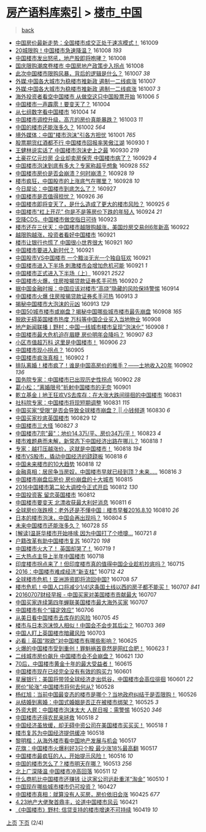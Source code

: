 [房产语料库索引](../../README.md)  > [楼市_中国](楼市_中国.md)
====
> [back](../README.md)

- [中国房价最新走势：全国楼市成交正处于速冻模式！](http://jkwz.applinzi.com/ittc/6886776656194176005.html#%E4%B8%AD%E5%9B%BD%E6%88%BF%E4%BB%B7%E6%9C%80%E6%96%B0%E8%B5%B0%E5%8A%BF%EF%BC%9A%E5%85%A8%E5%9B%BD%E6%A5%BC%E5%B8%82%E6%88%90%E4%BA%A4%E6%AD%A3%E5%A4%84%E4%BA%8E%E9%80%9F%E5%86%BB%E6%A8%A1%E5%BC%8F%EF%BC%81) 161009  
- [20城限购！中国楼市急速降温？](http://jkwz.applinzi.com/ittc/6886728951052895237.html#20%E5%9F%8E%E9%99%90%E8%B4%AD%EF%BC%81%E4%B8%AD%E5%9B%BD%E6%A5%BC%E5%B8%82%E6%80%A5%E9%80%9F%E9%99%8D%E6%B8%A9%EF%BC%9F) 161008 *193* 
- [中国楼市发出怒吼，地产股即将咆哮？](http://jkwz.applinzi.com/ittc/6886580439849894917.html#%E4%B8%AD%E5%9B%BD%E6%A5%BC%E5%B8%82%E5%8F%91%E5%87%BA%E6%80%92%E5%90%BC%EF%BC%8C%E5%9C%B0%E4%BA%A7%E8%82%A1%E5%8D%B3%E5%B0%86%E5%92%86%E5%93%AE%EF%BC%9F) 161008  
- [国庆限购潮席卷楼市 中国房地产政策步入拐点](http://jkwz.applinzi.com/ittc/6886549978637403140.html#%E5%9B%BD%E5%BA%86%E9%99%90%E8%B4%AD%E6%BD%AE%E5%B8%AD%E5%8D%B7%E6%A5%BC%E5%B8%82+%E4%B8%AD%E5%9B%BD%E6%88%BF%E5%9C%B0%E4%BA%A7%E6%94%BF%E7%AD%96%E6%AD%A5%E5%85%A5%E6%8B%90%E7%82%B9) 161008  
- [此次中国楼市限购风暴，背后的逻辑是什么？](http://jkwz.applinzi.com/ittc/6886266652781446148.html#%E6%AD%A4%E6%AC%A1%E4%B8%AD%E5%9B%BD%E6%A5%BC%E5%B8%82%E9%99%90%E8%B4%AD%E9%A3%8E%E6%9A%B4%EF%BC%8C%E8%83%8C%E5%90%8E%E7%9A%84%E9%80%BB%E8%BE%91%E6%98%AF%E4%BB%80%E4%B9%88%EF%BC%9F) 161007 *38* 
- [外媒:中国各大城市为稳楼市推新政 遏制一二线疯涨](http://jkwz.applinzi.com/ittc/6886174180935992324.html#%E5%A4%96%E5%AA%92%3A%E4%B8%AD%E5%9B%BD%E5%90%84%E5%A4%A7%E5%9F%8E%E5%B8%82%E4%B8%BA%E7%A8%B3%E6%A5%BC%E5%B8%82%E6%8E%A8%E6%96%B0%E6%94%BF+%E9%81%8F%E5%88%B6%E4%B8%80%E4%BA%8C%E7%BA%BF%E7%96%AF%E6%B6%A8) 161007  
- [外媒:中国各大城市为稳楼市推新政 遏制一二线疯涨](http://jkwz.applinzi.com/ittc/6886172885260960773.html#%E5%A4%96%E5%AA%92%3A%E4%B8%AD%E5%9B%BD%E5%90%84%E5%A4%A7%E5%9F%8E%E5%B8%82%E4%B8%BA%E7%A8%B3%E6%A5%BC%E5%B8%82%E6%8E%A8%E6%96%B0%E6%94%BF+%E9%81%8F%E5%88%B6%E4%B8%80%E4%BA%8C%E7%BA%BF%E7%96%AF%E6%B6%A8) 161007 *3* 
- [海外投资者看空中国楼市 从做空这只中国股票开始](http://jkwz.applinzi.com/ittc/6885815394555659269.html#%E6%B5%B7%E5%A4%96%E6%8A%95%E8%B5%84%E8%80%85%E7%9C%8B%E7%A9%BA%E4%B8%AD%E5%9B%BD%E6%A5%BC%E5%B8%82+%E4%BB%8E%E5%81%9A%E7%A9%BA%E8%BF%99%E5%8F%AA%E4%B8%AD%E5%9B%BD%E8%82%A1%E7%A5%A8%E5%BC%80%E5%A7%8B) 161006 *5* 
- [中国楼市一声霹雳！要变天了？](http://jkwz.applinzi.com/ittc/6885140974791033860.html#%E4%B8%AD%E5%9B%BD%E6%A5%BC%E5%B8%82%E4%B8%80%E5%A3%B0%E9%9C%B9%E9%9B%B3%EF%BC%81%E8%A6%81%E5%8F%98%E5%A4%A9%E4%BA%86%EF%BC%9F) 161004  
- [从七组数字看中国楼市](http://jkwz.applinzi.com/ittc/6884943624575386628.html#%E4%BB%8E%E4%B8%83%E7%BB%84%E6%95%B0%E5%AD%97%E7%9C%8B%E4%B8%AD%E5%9B%BD%E6%A5%BC%E5%B8%82) 161004 *14* 
- [中国楼市调控升级，高亢的房价真能暴跌？](http://jkwz.applinzi.com/ittc/6884685331466552324.html#%E4%B8%AD%E5%9B%BD%E6%A5%BC%E5%B8%82%E8%B0%83%E6%8E%A7%E5%8D%87%E7%BA%A7%EF%BC%8C%E9%AB%98%E4%BA%A2%E7%9A%84%E6%88%BF%E4%BB%B7%E7%9C%9F%E8%83%BD%E6%9A%B4%E8%B7%8C%EF%BC%9F) 161003 *11* 
- [中国的楼市还能涨多久？](http://jkwz.applinzi.com/ittc/6884223627943216133.html#%E4%B8%AD%E5%9B%BD%E7%9A%84%E6%A5%BC%E5%B8%82%E8%BF%98%E8%83%BD%E6%B6%A8%E5%A4%9A%E4%B9%85%EF%BC%9F) 161002 *564* 
- [境外媒体：中国&quot;楼市泡沫&quot;引各方担忧](http://jkwz.applinzi.com/ittc/6883953930060432388.html#%E5%A2%83%E5%A4%96%E5%AA%92%E4%BD%93%EF%BC%9A%E4%B8%AD%E5%9B%BD%26quot%3B%E6%A5%BC%E5%B8%82%E6%B3%A1%E6%B2%AB%26quot%3B%E5%BC%95%E5%90%84%E6%96%B9%E6%8B%85%E5%BF%A7) 161001 *765* 
- [股票期货红酒都不行 中国楼市回报率笑傲江湖](http://jkwz.applinzi.com/ittc/6883588209098884101.html#%E8%82%A1%E7%A5%A8%E6%9C%9F%E8%B4%A7%E7%BA%A2%E9%85%92%E9%83%BD%E4%B8%8D%E8%A1%8C+%E4%B8%AD%E5%9B%BD%E6%A5%BC%E5%B8%82%E5%9B%9E%E6%8A%A5%E7%8E%87%E7%AC%91%E5%82%B2%E6%B1%9F%E6%B9%96) 160930 *1* 
- [王健林说实话了 中国楼市泡沫史上之最](http://jkwz.applinzi.com/ittc/6883579222110503940.html#%E7%8E%8B%E5%81%A5%E6%9E%97%E8%AF%B4%E5%AE%9E%E8%AF%9D%E4%BA%86+%E4%B8%AD%E5%9B%BD%E6%A5%BC%E5%B8%82%E6%B3%A1%E6%B2%AB%E5%8F%B2%E4%B8%8A%E4%B9%8B%E6%9C%80) 160930 *219* 
- [土豪花亿元炒房 企业却卖房保壳 中国楼市病了？](http://jkwz.applinzi.com/ittc/6883236573579068421.html#%E5%9C%9F%E8%B1%AA%E8%8A%B1%E4%BA%BF%E5%85%83%E7%82%92%E6%88%BF+%E4%BC%81%E4%B8%9A%E5%8D%B4%E5%8D%96%E6%88%BF%E4%BF%9D%E5%A3%B3+%E4%B8%AD%E5%9B%BD%E6%A5%BC%E5%B8%82%E7%97%85%E4%BA%86%EF%BC%9F) 160929 *4* 
- [中国楼市泡沫到底有多大？专家称超乎想象](http://jkwz.applinzi.com/ittc/6883022934641214469.html#%E4%B8%AD%E5%9B%BD%E6%A5%BC%E5%B8%82%E6%B3%A1%E6%B2%AB%E5%88%B0%E5%BA%95%E6%9C%89%E5%A4%9A%E5%A4%A7%EF%BC%9F%E4%B8%93%E5%AE%B6%E7%A7%B0%E8%B6%85%E4%B9%8E%E6%83%B3%E8%B1%A1) 160928 *552* 
- [中国楼市房价是否会崩溃？何时崩溃？](http://jkwz.applinzi.com/ittc/6882852256227001348.html#%E4%B8%AD%E5%9B%BD%E6%A5%BC%E5%B8%82%E6%88%BF%E4%BB%B7%E6%98%AF%E5%90%A6%E4%BC%9A%E5%B4%A9%E6%BA%83%EF%BC%9F%E4%BD%95%E6%97%B6%E5%B4%A9%E6%BA%83%EF%BC%9F) 160928 *19* 
- [楼市疯狂，中国股市的上涨底气在哪里？](http://jkwz.applinzi.com/ittc/6882841530385040389.html#%E6%A5%BC%E5%B8%82%E7%96%AF%E7%8B%82%EF%BC%8C%E4%B8%AD%E5%9B%BD%E8%82%A1%E5%B8%82%E7%9A%84%E4%B8%8A%E6%B6%A8%E5%BA%95%E6%B0%94%E5%9C%A8%E5%93%AA%E9%87%8C%EF%BC%9F) 160928 *10* 
- [今日犀论：中国楼市到底怎么了？](http://jkwz.applinzi.com/ittc/6882466154844521477.html#%E4%BB%8A%E6%97%A5%E7%8A%80%E8%AE%BA%EF%BC%9A%E4%B8%AD%E5%9B%BD%E6%A5%BC%E5%B8%82%E5%88%B0%E5%BA%95%E6%80%8E%E4%B9%88%E4%BA%86%EF%BC%9F) 160927  
- [中国楼市是否值得担忧？](http://jkwz.applinzi.com/ittc/6882114620512273413.html#%E4%B8%AD%E5%9B%BD%E6%A5%BC%E5%B8%82%E6%98%AF%E5%90%A6%E5%80%BC%E5%BE%97%E6%8B%85%E5%BF%A7%EF%BC%9F) 160926 *36* 
- [中国楼市即将变天了，是什么造成了更大的楼市风险？](http://jkwz.applinzi.com/ittc/6881771073758036996.html#%E4%B8%AD%E5%9B%BD%E6%A5%BC%E5%B8%82%E5%8D%B3%E5%B0%86%E5%8F%98%E5%A4%A9%E4%BA%86%EF%BC%8C%E6%98%AF%E4%BB%80%E4%B9%88%E9%80%A0%E6%88%90%E4%BA%86%E6%9B%B4%E5%A4%A7%E7%9A%84%E6%A5%BC%E5%B8%82%E9%A3%8E%E9%99%A9%EF%BC%9F) 160925 *6* 
- [中国楼市“杠上开花” 你是不是等房价下跌的年轻人](http://jkwz.applinzi.com/ittc/6881573096363918341.html#%E4%B8%AD%E5%9B%BD%E6%A5%BC%E5%B8%82%E2%80%9C%E6%9D%A0%E4%B8%8A%E5%BC%80%E8%8A%B1%E2%80%9D+%E4%BD%A0%E6%98%AF%E4%B8%8D%E6%98%AF%E7%AD%89%E6%88%BF%E4%BB%B7%E4%B8%8B%E8%B7%8C%E7%9A%84%E5%B9%B4%E8%BD%BB%E4%BA%BA) 160924 *21* 
- [空降CDS，中国楼市做空指日可待](http://jkwz.applinzi.com/ittc/6881135672450089989.html#%E7%A9%BA%E9%99%8DCDS%EF%BC%8C%E4%B8%AD%E5%9B%BD%E6%A5%BC%E5%B8%82%E5%81%9A%E7%A9%BA%E6%8C%87%E6%97%A5%E5%8F%AF%E5%BE%85) 160923  
- [楼市还在三伏天：中国楼市越限购越涨，美国炒房交易创6年新高](http://jkwz.applinzi.com/ittc/6880697085690643460.html#%E6%A5%BC%E5%B8%82%E8%BF%98%E5%9C%A8%E4%B8%89%E4%BC%8F%E5%A4%A9%EF%BC%9A%E4%B8%AD%E5%9B%BD%E6%A5%BC%E5%B8%82%E8%B6%8A%E9%99%90%E8%B4%AD%E8%B6%8A%E6%B6%A8%EF%BC%8C%E7%BE%8E%E5%9B%BD%E7%82%92%E6%88%BF%E4%BA%A4%E6%98%93%E5%88%9B6%E5%B9%B4%E6%96%B0%E9%AB%98) 160922  
- [越限购越涨，投资者看好中国楼市](http://jkwz.applinzi.com/ittc/6880443886656291845.html#%E8%B6%8A%E9%99%90%E8%B4%AD%E8%B6%8A%E6%B6%A8%EF%BC%8C%E6%8A%95%E8%B5%84%E8%80%85%E7%9C%8B%E5%A5%BD%E4%B8%AD%E5%9B%BD%E6%A5%BC%E5%B8%82) 160921  
- [楼市让银行也慌了 中国很小世界很大](http://jkwz.applinzi.com/ittc/6880357515463754756.html#%E6%A5%BC%E5%B8%82%E8%AE%A9%E9%93%B6%E8%A1%8C%E4%B9%9F%E6%85%8C%E4%BA%86+%E4%B8%AD%E5%9B%BD%E5%BE%88%E5%B0%8F%E4%B8%96%E7%95%8C%E5%BE%88%E5%A4%A7) 160921 *160* 
- [中国楼市要进入新时代？](http://jkwz.applinzi.com/ittc/6880279454353458181.html#%E4%B8%AD%E5%9B%BD%E6%A5%BC%E5%B8%82%E8%A6%81%E8%BF%9B%E5%85%A5%E6%96%B0%E6%97%B6%E4%BB%A3%EF%BC%9F) 160921  
- [中国股市VS中国楼市  一个黯淡无光一个独自狂欢](http://jkwz.applinzi.com/ittc/6880275233705034757.html#%E4%B8%AD%E5%9B%BD%E8%82%A1%E5%B8%82VS%E4%B8%AD%E5%9B%BD%E6%A5%BC%E5%B8%82++%E4%B8%80%E4%B8%AA%E9%BB%AF%E6%B7%A1%E6%97%A0%E5%85%89%E4%B8%80%E4%B8%AA%E7%8B%AC%E8%87%AA%E7%8B%82%E6%AC%A2) 160921  
- [中国楼市进入下半场 刺激楼市会增加危机可能](http://jkwz.applinzi.com/ittc/6880239440475194372.html#%E4%B8%AD%E5%9B%BD%E6%A5%BC%E5%B8%82%E8%BF%9B%E5%85%A5%E4%B8%8B%E5%8D%8A%E5%9C%BA+%E5%88%BA%E6%BF%80%E6%A5%BC%E5%B8%82%E4%BC%9A%E5%A2%9E%E5%8A%A0%E5%8D%B1%E6%9C%BA%E5%8F%AF%E8%83%BD) 160921 *1* 
- [中国楼市正式进入下半场（上）](http://jkwz.applinzi.com/ittc/6880236338657362949.html#%E4%B8%AD%E5%9B%BD%E6%A5%BC%E5%B8%82%E6%AD%A3%E5%BC%8F%E8%BF%9B%E5%85%A5%E4%B8%8B%E5%8D%8A%E5%9C%BA%EF%BC%88%E4%B8%8A%EF%BC%89) 160921 *2522* 
- [中国楼市火爆，住房按揭贷款证券炙手可热](http://jkwz.applinzi.com/ittc/6879888240080847876.html#%E4%B8%AD%E5%9B%BD%E6%A5%BC%E5%B8%82%E7%81%AB%E7%88%86%EF%BC%8C%E4%BD%8F%E6%88%BF%E6%8C%89%E6%8F%AD%E8%B4%B7%E6%AC%BE%E8%AF%81%E5%88%B8%E7%82%99%E6%89%8B%E5%8F%AF%E7%83%AD) 160920 *2* 
- [据中国金融时报：中国应该对楼市“高烧”隐藏的风险保持警惕](http://jkwz.applinzi.com/ittc/6877633567743542277.html#%E6%8D%AE%E4%B8%AD%E5%9B%BD%E9%87%91%E8%9E%8D%E6%97%B6%E6%8A%A5%EF%BC%9A%E4%B8%AD%E5%9B%BD%E5%BA%94%E8%AF%A5%E5%AF%B9%E6%A5%BC%E5%B8%82%E2%80%9C%E9%AB%98%E7%83%A7%E2%80%9D%E9%9A%90%E8%97%8F%E7%9A%84%E9%A3%8E%E9%99%A9%E4%BF%9D%E6%8C%81%E8%AD%A6%E6%83%95) 160914  
- [中国楼市火爆 住房按揭贷款证券炙手可热](http://jkwz.applinzi.com/ittc/6877264919627564037.html#%E4%B8%AD%E5%9B%BD%E6%A5%BC%E5%B8%82%E7%81%AB%E7%88%86+%E4%BD%8F%E6%88%BF%E6%8C%89%E6%8F%AD%E8%B4%B7%E6%AC%BE%E8%AF%81%E5%88%B8%E7%82%99%E6%89%8B%E5%8F%AF%E7%83%AD) 160913 *3* 
- [揭秘中国楼市大泡沫的元凶](http://jkwz.applinzi.com/ittc/6877251012846420996.html#%E6%8F%AD%E7%A7%98%E4%B8%AD%E5%9B%BD%E6%A5%BC%E5%B8%82%E5%A4%A7%E6%B3%A1%E6%B2%AB%E7%9A%84%E5%85%83%E5%87%B6) 160913 *129* 
- [中国50城市楼市或崩盘？揭秘中国哪些城市楼市最先崩盘](http://jkwz.applinzi.com/ittc/6875439488507053061.html#%E4%B8%AD%E5%9B%BD50%E5%9F%8E%E5%B8%82%E6%A5%BC%E5%B8%82%E6%88%96%E5%B4%A9%E7%9B%98%EF%BC%9F%E6%8F%AD%E7%A7%98%E4%B8%AD%E5%9B%BD%E5%93%AA%E4%BA%9B%E5%9F%8E%E5%B8%82%E6%A5%BC%E5%B8%82%E6%9C%80%E5%85%88%E5%B4%A9%E7%9B%98) 160908 *165* 
- [脱欧无碍英国楼市热度 万科等中国企业买入当地物业](http://jkwz.applinzi.com/ittc/6875436417961952260.html#%E8%84%B1%E6%AC%A7%E6%97%A0%E7%A2%8D%E8%8B%B1%E5%9B%BD%E6%A5%BC%E5%B8%82%E7%83%AD%E5%BA%A6+%E4%B8%87%E7%A7%91%E7%AD%89%E4%B8%AD%E5%9B%BD%E4%BC%81%E4%B8%9A%E4%B9%B0%E5%85%A5%E5%BD%93%E5%9C%B0%E7%89%A9%E4%B8%9A) 160908  
- [地产新闻联播丨野村：中国一线城市楼市呈现“泡沫化”](http://jkwz.applinzi.com/ittc/6875411299537781764.html#%E5%9C%B0%E4%BA%A7%E6%96%B0%E9%97%BB%E8%81%94%E6%92%AD%E4%B8%A8%E9%87%8E%E6%9D%91%EF%BC%9A%E4%B8%AD%E5%9B%BD%E4%B8%80%E7%BA%BF%E5%9F%8E%E5%B8%82%E6%A5%BC%E5%B8%82%E5%91%88%E7%8E%B0%E2%80%9C%E6%B3%A1%E6%B2%AB%E5%8C%96%E2%80%9D) 160908 *1* 
- [中国楼市最大危机迫在眉睫 房价明年会降吗？](http://jkwz.applinzi.com/ittc/6875184403197723652.html#%E4%B8%AD%E5%9B%BD%E6%A5%BC%E5%B8%82%E6%9C%80%E5%A4%A7%E5%8D%B1%E6%9C%BA%E8%BF%AB%E5%9C%A8%E7%9C%89%E7%9D%AB+%E6%88%BF%E4%BB%B7%E6%98%8E%E5%B9%B4%E4%BC%9A%E9%99%8D%E5%90%97%EF%BC%9F) 160907 *63* 
- [小区市值超万科 这里是中国楼市！](http://jkwz.applinzi.com/ittc/6874820532993786884.html#%E5%B0%8F%E5%8C%BA%E5%B8%82%E5%80%BC%E8%B6%85%E4%B8%87%E7%A7%91+%E8%BF%99%E9%87%8C%E6%98%AF%E4%B8%AD%E5%9B%BD%E6%A5%BC%E5%B8%82%EF%BC%81) 160906 *23* 
- [中国楼市现小拐点？](http://jkwz.applinzi.com/ittc/6874493834481894405.html#%E4%B8%AD%E5%9B%BD%E6%A5%BC%E5%B8%82%E7%8E%B0%E5%B0%8F%E6%8B%90%E7%82%B9%EF%BC%9F) 160905  
- [中国楼市疯涨真相！](http://jkwz.applinzi.com/ittc/6873191919429092357.html#%E4%B8%AD%E5%9B%BD%E6%A5%BC%E5%B8%82%E7%96%AF%E6%B6%A8%E7%9C%9F%E7%9B%B8%EF%BC%81) 160902 *1* 
- [排队离婚！楼市疯了！谁是中国高房价的推手？——土地收入20年](http://jkwz.applinzi.com/ittc/6873182561009927173.html#%E6%8E%92%E9%98%9F%E7%A6%BB%E5%A9%9A%EF%BC%81%E6%A5%BC%E5%B8%82%E7%96%AF%E4%BA%86%EF%BC%81%E8%B0%81%E6%98%AF%E4%B8%AD%E5%9B%BD%E9%AB%98%E6%88%BF%E4%BB%B7%E7%9A%84%E6%8E%A8%E6%89%8B%EF%BC%9F%E2%80%94%E2%80%94%E5%9C%9F%E5%9C%B0%E6%94%B6%E5%85%A520%E5%B9%B4) 160902 *136* 
- [国务院专家：中国楼市已出现历史性拐点](http://jkwz.applinzi.com/ittc/6873164119317939204.html#%E5%9B%BD%E5%8A%A1%E9%99%A2%E4%B8%93%E5%AE%B6%EF%BC%9A%E4%B8%AD%E5%9B%BD%E6%A5%BC%E5%B8%82%E5%B7%B2%E5%87%BA%E7%8E%B0%E5%8E%86%E5%8F%B2%E6%80%A7%E6%8B%90%E7%82%B9) 160902 *28* 
- [葛小松：“离婚限号”折射中国楼市的无奈](http://jkwz.applinzi.com/ittc/6872836378500531204.html#%E8%91%9B%E5%B0%8F%E6%9D%BE%EF%BC%9A%E2%80%9C%E7%A6%BB%E5%A9%9A%E9%99%90%E5%8F%B7%E2%80%9D%E6%8A%98%E5%B0%84%E4%B8%AD%E5%9B%BD%E6%A5%BC%E5%B8%82%E7%9A%84%E6%97%A0%E5%A5%88) 160901  
- [乾立基金丨地王狂欢VS去库存：在大涨大跌间徘徊的中国楼市](http://jkwz.applinzi.com/ittc/6872478689954104325.html#%E4%B9%BE%E7%AB%8B%E5%9F%BA%E9%87%91%E4%B8%A8%E5%9C%B0%E7%8E%8B%E7%8B%82%E6%AC%A2VS%E5%8E%BB%E5%BA%93%E5%AD%98%EF%BC%9A%E5%9C%A8%E5%A4%A7%E6%B6%A8%E5%A4%A7%E8%B7%8C%E9%97%B4%E5%BE%98%E5%BE%8A%E7%9A%84%E4%B8%AD%E5%9B%BD%E6%A5%BC%E5%B8%82) 160831  
- [社科院专家：中国楼市将现短期调整](http://jkwz.applinzi.com/ittc/6872422600441070596.html#%E7%A4%BE%E7%A7%91%E9%99%A2%E4%B8%93%E5%AE%B6%EF%BC%9A%E4%B8%AD%E5%9B%BD%E6%A5%BC%E5%B8%82%E5%B0%86%E7%8E%B0%E7%9F%AD%E6%9C%9F%E8%B0%83%E6%95%B4) 160831 *115* 
- [中国买家“受限”是否会导致全球楼市崩盘？ || 小钱频道](http://jkwz.applinzi.com/ittc/6872087027209733124.html#%E4%B8%AD%E5%9B%BD%E4%B9%B0%E5%AE%B6%E2%80%9C%E5%8F%97%E9%99%90%E2%80%9D%E6%98%AF%E5%90%A6%E4%BC%9A%E5%AF%BC%E8%87%B4%E5%85%A8%E7%90%83%E6%A5%BC%E5%B8%82%E5%B4%A9%E7%9B%98%EF%BC%9F+%7C%7C+%E5%B0%8F%E9%92%B1%E9%A2%91%E9%81%93) 160830 *6* 
- [中国买家抄底英国楼市](http://jkwz.applinzi.com/ittc/6871740063662212101.html#%E4%B8%AD%E5%9B%BD%E4%B9%B0%E5%AE%B6%E6%8A%84%E5%BA%95%E8%8B%B1%E5%9B%BD%E6%A5%BC%E5%B8%82) 160829 *12* 
- [中国楼市三大怪](http://jkwz.applinzi.com/ittc/6871178203720320005.html#%E4%B8%AD%E5%9B%BD%E6%A5%BC%E5%B8%82%E4%B8%89%E5%A4%A7%E6%80%AA) 160827 *3* 
- [中国楼市7宗&quot;最&quot;：地价14.3万/平、房价34万/平！](http://jkwz.applinzi.com/ittc/6869593033527526405.html#%E4%B8%AD%E5%9B%BD%E6%A5%BC%E5%B8%827%E5%AE%97%26quot%3B%E6%9C%80%26quot%3B%EF%BC%9A%E5%9C%B0%E4%BB%B714.3%E4%B8%87%2F%E5%B9%B3%E3%80%81%E6%88%BF%E4%BB%B734%E4%B8%87%2F%E5%B9%B3%EF%BC%81) 160823 *4* 
- [楼市难题悬而未解，新常态下中国经济出路在哪儿？](http://jkwz.applinzi.com/ittc/6867784354629157892.html#%E6%A5%BC%E5%B8%82%E9%9A%BE%E9%A2%98%E6%82%AC%E8%80%8C%E6%9C%AA%E8%A7%A3%EF%BC%8C%E6%96%B0%E5%B8%B8%E6%80%81%E4%B8%8B%E4%B8%AD%E5%9B%BD%E7%BB%8F%E6%B5%8E%E5%87%BA%E8%B7%AF%E5%9C%A8%E5%93%AA%E5%84%BF%EF%BC%9F) 160818 *1* 
- [专家：越打压越涨价，这就是中国楼市！](http://jkwz.applinzi.com/ittc/6867742551930569732.html#%E4%B8%93%E5%AE%B6%EF%BC%9A%E8%B6%8A%E6%89%93%E5%8E%8B%E8%B6%8A%E6%B6%A8%E4%BB%B7%EF%BC%8C%E8%BF%99%E5%B0%B1%E6%98%AF%E4%B8%AD%E5%9B%BD%E6%A5%BC%E5%B8%82%EF%BC%81) 160818 *194* 
- [楼市VS股市，撬动中国经济的跷跷板](http://jkwz.applinzi.com/ittc/6867732935498793989.html#%E6%A5%BC%E5%B8%82VS%E8%82%A1%E5%B8%82%EF%BC%8C%E6%92%AC%E5%8A%A8%E4%B8%AD%E5%9B%BD%E7%BB%8F%E6%B5%8E%E7%9A%84%E8%B7%B7%E8%B7%B7%E6%9D%BF) 160818 *6* 
- [中国未来楼市的10大趋势](http://jkwz.applinzi.com/ittc/6867649707626726405.html#%E4%B8%AD%E5%9B%BD%E6%9C%AA%E6%9D%A5%E6%A5%BC%E5%B8%82%E7%9A%8410%E5%A4%A7%E8%B6%8B%E5%8A%BF) 160818 *12* 
- [金融真相：居民争当房奴，中国楼市早就已经到顶？未来.....](http://jkwz.applinzi.com/ittc/6866935120652665861.html#%E9%87%91%E8%9E%8D%E7%9C%9F%E7%9B%B8%EF%BC%9A%E5%B1%85%E6%B0%91%E4%BA%89%E5%BD%93%E6%88%BF%E5%A5%B4%EF%BC%8C%E4%B8%AD%E5%9B%BD%E6%A5%BC%E5%B8%82%E6%97%A9%E5%B0%B1%E5%B7%B2%E7%BB%8F%E5%88%B0%E9%A1%B6%EF%BC%9F%E6%9C%AA%E6%9D%A5.....) 160816 *3* 
- [中国楼市崩盘后房价 房价崩盘的十大城市](http://jkwz.applinzi.com/ittc/6866529406507549700.html#%E4%B8%AD%E5%9B%BD%E6%A5%BC%E5%B8%82%E5%B4%A9%E7%9B%98%E5%90%8E%E6%88%BF%E4%BB%B7+%E6%88%BF%E4%BB%B7%E5%B4%A9%E7%9B%98%E7%9A%84%E5%8D%81%E5%A4%A7%E5%9F%8E%E5%B8%82) 160815  
- [2016中国楼市第二轮大调控今正式开启](http://jkwz.applinzi.com/ittc/6865495085021660164.html#2016%E4%B8%AD%E5%9B%BD%E6%A5%BC%E5%B8%82%E7%AC%AC%E4%BA%8C%E8%BD%AE%E5%A4%A7%E8%B0%83%E6%8E%A7%E4%BB%8A%E6%AD%A3%E5%BC%8F%E5%BC%80%E5%90%AF) 160812 *130* 
- [中国投资客 留恋英国楼市](http://jkwz.applinzi.com/ittc/6865410723487941637.html#%E4%B8%AD%E5%9B%BD%E6%8A%95%E8%B5%84%E5%AE%A2+%E7%95%99%E6%81%8B%E8%8B%B1%E5%9B%BD%E6%A5%BC%E5%B8%82) 160812  
- [中国楼市要变天 北漂收获最大利好消息](http://jkwz.applinzi.com/ittc/6865182942262985732.html#%E4%B8%AD%E5%9B%BD%E6%A5%BC%E5%B8%82%E8%A6%81%E5%8F%98%E5%A4%A9+%E5%8C%97%E6%BC%82%E6%94%B6%E8%8E%B7%E6%9C%80%E5%A4%A7%E5%88%A9%E5%A5%BD%E6%B6%88%E6%81%AF) 160811 *6* 
- [全球房价涨跌榜：老外还是不懂中国︱楼市早餐2016.8.10](http://jkwz.applinzi.com/ittc/6864619607968711684.html#%E5%85%A8%E7%90%83%E6%88%BF%E4%BB%B7%E6%B6%A8%E8%B7%8C%E6%A6%9C%EF%BC%9A%E8%80%81%E5%A4%96%E8%BF%98%E6%98%AF%E4%B8%8D%E6%87%82%E4%B8%AD%E5%9B%BD%EF%B8%B1%E6%A5%BC%E5%B8%82%E6%97%A9%E9%A4%902016.8.10) 160810 *26* 
- [日本的楼市泡沫，中国会再出现吗？](http://jkwz.applinzi.com/ittc/6862551229653320708.html#%E6%97%A5%E6%9C%AC%E7%9A%84%E6%A5%BC%E5%B8%82%E6%B3%A1%E6%B2%AB%EF%BC%8C%E4%B8%AD%E5%9B%BD%E4%BC%9A%E5%86%8D%E5%87%BA%E7%8E%B0%E5%90%97%EF%BC%9F) 160804 *5* 
- [未来中国楼市还能涨多久？](http://jkwz.applinzi.com/ittc/6859864444041167876.html#%E6%9C%AA%E6%9D%A5%E4%B8%AD%E5%9B%BD%E6%A5%BC%E5%B8%82%E8%BF%98%E8%83%BD%E6%B6%A8%E5%A4%9A%E4%B9%85%EF%BC%9F) 160728 *55* 
- [[解读]温哥华楼市开始哆嗦 因为中国打了个喷嚏...](http://jkwz.applinzi.com/ittc/6857227994787218436.html#%5B%E8%A7%A3%E8%AF%BB%5D%E6%B8%A9%E5%93%A5%E5%8D%8E%E6%A5%BC%E5%B8%82%E5%BC%80%E5%A7%8B%E5%93%86%E5%97%A6+%E5%9B%A0%E4%B8%BA%E4%B8%AD%E5%9B%BD%E6%89%93%E4%BA%86%E4%B8%AA%E5%96%B7%E5%9A%8F...) 160721 *8* 
- [户籍改革有助中国楼市复苏](http://jkwz.applinzi.com/ittc/6857061838411531268.html#%E6%88%B7%E7%B1%8D%E6%94%B9%E9%9D%A9%E6%9C%89%E5%8A%A9%E4%B8%AD%E5%9B%BD%E6%A5%BC%E5%B8%82%E5%A4%8D%E8%8B%8F) 160720 *198* 
- [中国楼市火大了！ 英国却哭了！](http://jkwz.applinzi.com/ittc/6856636468382139396.html#%E4%B8%AD%E5%9B%BD%E6%A5%BC%E5%B8%82%E7%81%AB%E5%A4%A7%E4%BA%86%EF%BC%81+%E8%8B%B1%E5%9B%BD%E5%8D%B4%E5%93%AD%E4%BA%86%EF%BC%81) 160719 *1* 
- [三大热点主导上半年中国楼市](http://jkwz.applinzi.com/ittc/6856258983958152197.html#%E4%B8%89%E5%A4%A7%E7%83%AD%E7%82%B9%E4%B8%BB%E5%AF%BC%E4%B8%8A%E5%8D%8A%E5%B9%B4%E4%B8%AD%E5%9B%BD%E6%A5%BC%E5%B8%82) 160718  
- [印度楼市拐点来了！但印度楼市真的值得中国企业趁机抄底吗？](http://jkwz.applinzi.com/ittc/6855116789079606276.html#%E5%8D%B0%E5%BA%A6%E6%A5%BC%E5%B8%82%E6%8B%90%E7%82%B9%E6%9D%A5%E4%BA%86%EF%BC%81%E4%BD%86%E5%8D%B0%E5%BA%A6%E6%A5%BC%E5%B8%82%E7%9C%9F%E7%9A%84%E5%80%BC%E5%BE%97%E4%B8%AD%E5%9B%BD%E4%BC%81%E4%B8%9A%E8%B6%81%E6%9C%BA%E6%8A%84%E5%BA%95%E5%90%97%EF%BC%9F) 160715  
- [2016：中国楼市难成经济“新支柱”](http://jkwz.applinzi.com/ittc/6849489598828512261.html#2016%EF%BC%9A%E4%B8%AD%E5%9B%BD%E6%A5%BC%E5%B8%82%E9%9A%BE%E6%88%90%E7%BB%8F%E6%B5%8E%E2%80%9C%E6%96%B0%E6%94%AF%E6%9F%B1%E2%80%9D) 160712 *42* 
- [全球楼市危机！亚洲游资即将流回中国?](http://jkwz.applinzi.com/ittc/6852475646940546052.html#%E5%85%A8%E7%90%83%E6%A5%BC%E5%B8%82%E5%8D%B1%E6%9C%BA%EF%BC%81%E4%BA%9A%E6%B4%B2%E6%B8%B8%E8%B5%84%E5%8D%B3%E5%B0%86%E6%B5%81%E5%9B%9E%E4%B8%AD%E5%9B%BD%3F) 160708 *57* 
- [楼市危机！中国人口将减少1/4!这条国土线以西的房子都不能买！](http://jkwz.applinzi.com/ittc/6852080959469650948.html#%E6%A5%BC%E5%B8%82%E5%8D%B1%E6%9C%BA%EF%BC%81%E4%B8%AD%E5%9B%BD%E4%BA%BA%E5%8F%A3%E5%B0%86%E5%87%8F%E5%B0%911%2F4%21%E8%BF%99%E6%9D%A1%E5%9B%BD%E5%9C%9F%E7%BA%BF%E4%BB%A5%E8%A5%BF%E7%9A%84%E6%88%BF%E5%AD%90%E9%83%BD%E4%B8%8D%E8%83%BD%E4%B9%B0%EF%BC%81) 160707 *841* 
- [20160707财经早报 - 中国买家对美国楼市贡献最大](http://jkwz.applinzi.com/ittc/6852058368008782852.html#20160707%E8%B4%A2%E7%BB%8F%E6%97%A9%E6%8A%A5+-+%E4%B8%AD%E5%9B%BD%E4%B9%B0%E5%AE%B6%E5%AF%B9%E7%BE%8E%E5%9B%BD%E6%A5%BC%E5%B8%82%E8%B4%A1%E7%8C%AE%E6%9C%80%E5%A4%A7) 160707  
- [中国买家连续第四年蝉联美国楼市最大海外买家](http://jkwz.applinzi.com/ittc/6852033597640541189.html#%E4%B8%AD%E5%9B%BD%E4%B9%B0%E5%AE%B6%E8%BF%9E%E7%BB%AD%E7%AC%AC%E5%9B%9B%E5%B9%B4%E8%9D%89%E8%81%94%E7%BE%8E%E5%9B%BD%E6%A5%BC%E5%B8%82%E6%9C%80%E5%A4%A7%E6%B5%B7%E5%A4%96%E4%B9%B0%E5%AE%B6) 160707  
- [中国楼市有个“锚定效应”](http://jkwz.applinzi.com/ittc/6851700733199778820.html#%E4%B8%AD%E5%9B%BD%E6%A5%BC%E5%B8%82%E6%9C%89%E4%B8%AA%E2%80%9C%E9%94%9A%E5%AE%9A%E6%95%88%E5%BA%94%E2%80%9D) 160706  
- [从美日看中国楼市去库存的风险](http://jkwz.applinzi.com/ittc/6847795220993033220.html#%E4%BB%8E%E7%BE%8E%E6%97%A5%E7%9C%8B%E4%B8%AD%E5%9B%BD%E6%A5%BC%E5%B8%82%E5%8E%BB%E5%BA%93%E5%AD%98%E7%9A%84%E9%A3%8E%E9%99%A9) 160705 *45* 
- [楼市与日本泡沫惊人相似！中国会不会步其后尘？](http://jkwz.applinzi.com/ittc/6850654455980360708.html#%E6%A5%BC%E5%B8%82%E4%B8%8E%E6%97%A5%E6%9C%AC%E6%B3%A1%E6%B2%AB%E6%83%8A%E4%BA%BA%E7%9B%B8%E4%BC%BC%EF%BC%81%E4%B8%AD%E5%9B%BD%E4%BC%9A%E4%B8%8D%E4%BC%9A%E6%AD%A5%E5%85%B6%E5%90%8E%E5%B0%98%EF%BC%9F) 160703 *369* 
- [中国人盯上英国楼市暗藏风险](http://jkwz.applinzi.com/ittc/6850574245071160324.html#%E4%B8%AD%E5%9B%BD%E4%BA%BA%E7%9B%AF%E4%B8%8A%E8%8B%B1%E5%9B%BD%E6%A5%BC%E5%B8%82%E6%9A%97%E8%97%8F%E9%A3%8E%E9%99%A9) 160703  
- [必看｜英国“脱欧”对中国楼市有哪些影响？](http://jkwz.applinzi.com/ittc/6847691450267206660.html#%E5%BF%85%E7%9C%8B%EF%BD%9C%E8%8B%B1%E5%9B%BD%E2%80%9C%E8%84%B1%E6%AC%A7%E2%80%9D%E5%AF%B9%E4%B8%AD%E5%9B%BD%E6%A5%BC%E5%B8%82%E6%9C%89%E5%93%AA%E4%BA%9B%E5%BD%B1%E5%93%8D%EF%BC%9F) 160625  
- [火爆的中国楼市受到重创！罪魁祸首竟然是网红合肥！](http://jkwz.applinzi.com/ittc/6846838506214917124.html#%E7%81%AB%E7%88%86%E7%9A%84%E4%B8%AD%E5%9B%BD%E6%A5%BC%E5%B8%82%E5%8F%97%E5%88%B0%E9%87%8D%E5%88%9B%EF%BC%81%E7%BD%AA%E9%AD%81%E7%A5%B8%E9%A6%96%E7%AB%9F%E7%84%B6%E6%98%AF%E7%BD%91%E7%BA%A2%E5%90%88%E8%82%A5%EF%BC%81) 160623 *1* 
- [二线城市房价飙升 中国楼市会不会崩盘？](http://jkwz.applinzi.com/ittc/6846303520265077765.html#%E4%BA%8C%E7%BA%BF%E5%9F%8E%E5%B8%82%E6%88%BF%E4%BB%B7%E9%A3%99%E5%8D%87+%E4%B8%AD%E5%9B%BD%E6%A5%BC%E5%B8%82%E4%BC%9A%E4%B8%8D%E4%BC%9A%E5%B4%A9%E7%9B%98%EF%BC%9F) 160621 *130* 
- [70后，中国楼市黄金十年的最大受益者！](http://jkwz.applinzi.com/ittc/6843946485028504581.html#70%E5%90%8E%EF%BC%8C%E4%B8%AD%E5%9B%BD%E6%A5%BC%E5%B8%82%E9%BB%84%E9%87%91%E5%8D%81%E5%B9%B4%E7%9A%84%E6%9C%80%E5%A4%A7%E5%8F%97%E7%9B%8A%E8%80%85%EF%BC%81) 160615  
- [中国楼市现在已经完全没有有效的购买力](http://jkwz.applinzi.com/ittc/6838709972011320324.html#%E4%B8%AD%E5%9B%BD%E6%A5%BC%E5%B8%82%E7%8E%B0%E5%9C%A8%E5%B7%B2%E7%BB%8F%E5%AE%8C%E5%85%A8%E6%B2%A1%E6%9C%89%E6%9C%89%E6%95%88%E7%9A%84%E8%B4%AD%E4%B9%B0%E5%8A%9B) 160601  
- [星展银行：美国将带领全球经济走出低谷，中国楼市会高位徘徊](http://jkwz.applinzi.com/ittc/6838653908117095429.html#%E6%98%9F%E5%B1%95%E9%93%B6%E8%A1%8C%EF%BC%9A%E7%BE%8E%E5%9B%BD%E5%B0%86%E5%B8%A6%E9%A2%86%E5%85%A8%E7%90%83%E7%BB%8F%E6%B5%8E%E8%B5%B0%E5%87%BA%E4%BD%8E%E8%B0%B7%EF%BC%8C%E4%B8%AD%E5%9B%BD%E6%A5%BC%E5%B8%82%E4%BC%9A%E9%AB%98%E4%BD%8D%E5%BE%98%E5%BE%8A) 160601 *22* 
- [房价“轮涨”,中国楼市将何去何从?](http://jkwz.applinzi.com/ittc/6837218968028578820.html#%E6%88%BF%E4%BB%B7%E2%80%9C%E8%BD%AE%E6%B6%A8%E2%80%9D%2C%E4%B8%AD%E5%9B%BD%E6%A5%BC%E5%B8%82%E5%B0%86%E4%BD%95%E5%8E%BB%E4%BD%95%E4%BB%8E%3F) 160528  
- [杨红旭：当前中国最变态的楼市是哪个？当地政府纠结于是否限购！](http://jkwz.applinzi.com/ittc/6836578925689701381.html#%E6%9D%A8%E7%BA%A2%E6%97%AD%EF%BC%9A%E5%BD%93%E5%89%8D%E4%B8%AD%E5%9B%BD%E6%9C%80%E5%8F%98%E6%80%81%E7%9A%84%E6%A5%BC%E5%B8%82%E6%98%AF%E5%93%AA%E4%B8%AA%EF%BC%9F%E5%BD%93%E5%9C%B0%E6%94%BF%E5%BA%9C%E7%BA%A0%E7%BB%93%E4%BA%8E%E6%98%AF%E5%90%A6%E9%99%90%E8%B4%AD%EF%BC%81) 160526  
- [从结婚到离婚：中国式婚姻是否正在被楼市绑架？](http://jkwz.applinzi.com/ittc/6836120256195855365.html#%E4%BB%8E%E7%BB%93%E5%A9%9A%E5%88%B0%E7%A6%BB%E5%A9%9A%EF%BC%9A%E4%B8%AD%E5%9B%BD%E5%BC%8F%E5%A9%9A%E5%A7%BB%E6%98%AF%E5%90%A6%E6%AD%A3%E5%9C%A8%E8%A2%AB%E6%A5%BC%E5%B8%82%E7%BB%91%E6%9E%B6%EF%BC%9F) 160525 *3* 
- [外资大鳄：中国楼市泡沫太大 人民日报：需警惕](http://jkwz.applinzi.com/ittc/6834277698494792709.html#%E5%A4%96%E8%B5%84%E5%A4%A7%E9%B3%84%EF%BC%9A%E4%B8%AD%E5%9B%BD%E6%A5%BC%E5%B8%82%E6%B3%A1%E6%B2%AB%E5%A4%AA%E5%A4%A7+%E4%BA%BA%E6%B0%91%E6%97%A5%E6%8A%A5%EF%BC%9A%E9%9C%80%E8%AD%A6%E6%83%95) 160520 *346* 
- [中国楼市还得农民来拯救](http://jkwz.applinzi.com/ittc/6833691991086744580.html#%E4%B8%AD%E5%9B%BD%E6%A5%BC%E5%B8%82%E8%BF%98%E5%BE%97%E5%86%9C%E6%B0%91%E6%9D%A5%E6%8B%AF%E6%95%91) 160518 *2* 
- [中国经济虽放缓，却无碍中资公司在美国楼市买买买！](http://jkwz.applinzi.com/ittc/6833580658198578181.html#%E4%B8%AD%E5%9B%BD%E7%BB%8F%E6%B5%8E%E8%99%BD%E6%94%BE%E7%BC%93%EF%BC%8C%E5%8D%B4%E6%97%A0%E7%A2%8D%E4%B8%AD%E8%B5%84%E5%85%AC%E5%8F%B8%E5%9C%A8%E7%BE%8E%E5%9B%BD%E6%A5%BC%E5%B8%82%E4%B9%B0%E4%B9%B0%E4%B9%B0%EF%BC%81) 160518 *1* 
- [楼市复苏为中国经济提供缓冲](http://jkwz.applinzi.com/ittc/6833454515562742788.html#%E6%A5%BC%E5%B8%82%E5%A4%8D%E8%8B%8F%E4%B8%BA%E4%B8%AD%E5%9B%BD%E7%BB%8F%E6%B5%8E%E6%8F%90%E4%BE%9B%E7%BC%93%E5%86%B2) 160518  
- [黎明楷：从海外楼市看中国地产发展与机会](http://jkwz.applinzi.com/ittc/6833161295272346628.html#%E9%BB%8E%E6%98%8E%E6%A5%B7%EF%BC%9A%E4%BB%8E%E6%B5%B7%E5%A4%96%E6%A5%BC%E5%B8%82%E7%9C%8B%E4%B8%AD%E5%9B%BD%E5%9C%B0%E4%BA%A7%E5%8F%91%E5%B1%95%E4%B8%8E%E6%9C%BA%E4%BC%9A) 160517  
- [花旗：中国楼市火爆利好3只个股 最少涨18%最高翻](http://jkwz.applinzi.com/ittc/6833149454353695749.html#%E8%8A%B1%E6%97%97%EF%BC%9A%E4%B8%AD%E5%9B%BD%E6%A5%BC%E5%B8%82%E7%81%AB%E7%88%86%E5%88%A9%E5%A5%BD3%E5%8F%AA%E4%B8%AA%E8%82%A1+%E6%9C%80%E5%B0%91%E6%B6%A818%25%E6%9C%80%E9%AB%98%E7%BF%BB) 160517  
- [中国楼市最疯狂的人，开始提示风险！](http://jkwz.applinzi.com/ittc/6832902280286045188.html#%E4%B8%AD%E5%9B%BD%E6%A5%BC%E5%B8%82%E6%9C%80%E7%96%AF%E7%8B%82%E7%9A%84%E4%BA%BA%EF%BC%8C%E5%BC%80%E5%A7%8B%E6%8F%90%E7%A4%BA%E9%A3%8E%E9%99%A9%EF%BC%81) 160516 *10* 
- [中国的楼市怎么了？楼市明天在哪？](http://jkwz.applinzi.com/ittc/6831647158969041925.html#%E4%B8%AD%E5%9B%BD%E7%9A%84%E6%A5%BC%E5%B8%82%E6%80%8E%E4%B9%88%E4%BA%86%EF%BC%9F%E6%A5%BC%E5%B8%82%E6%98%8E%E5%A4%A9%E5%9C%A8%E5%93%AA%EF%BC%9F) 160513 *256* 
- [北上广深降温 中国楼市冲高回落](http://jkwz.applinzi.com/ittc/6830982383926772741.html#%E5%8C%97%E4%B8%8A%E5%B9%BF%E6%B7%B1%E9%99%8D%E6%B8%A9+%E4%B8%AD%E5%9B%BD%E6%A5%BC%E5%B8%82%E5%86%B2%E9%AB%98%E5%9B%9E%E8%90%BD) 160511 *12* 
- [什么商机比中国楼市还赚钱 让这家公司远赴重洋“淘金”](http://jkwz.applinzi.com/ittc/6830528202778608644.html#%E4%BB%80%E4%B9%88%E5%95%86%E6%9C%BA%E6%AF%94%E4%B8%AD%E5%9B%BD%E6%A5%BC%E5%B8%82%E8%BF%98%E8%B5%9A%E9%92%B1+%E8%AE%A9%E8%BF%99%E5%AE%B6%E5%85%AC%E5%8F%B8%E8%BF%9C%E8%B5%B4%E9%87%8D%E6%B4%8B%E2%80%9C%E6%B7%98%E9%87%91%E2%80%9D) 160510 *1* 
- [中国现在哪些城市楼市仍可投资？](http://jkwz.applinzi.com/ittc/6825827574802285572.html#%E4%B8%AD%E5%9B%BD%E7%8E%B0%E5%9C%A8%E5%93%AA%E4%BA%9B%E5%9F%8E%E5%B8%82%E6%A5%BC%E5%B8%82%E4%BB%8D%E5%8F%AF%E6%8A%95%E8%B5%84%EF%BC%9F) 160427  
- [中国楼市真相：就算没有人买房，房价依旧会涨](http://jkwz.applinzi.com/ittc/6823965567153079301.html#%E4%B8%AD%E5%9B%BD%E6%A5%BC%E5%B8%82%E7%9C%9F%E7%9B%B8%EF%BC%9A%E5%B0%B1%E7%AE%97%E6%B2%A1%E6%9C%89%E4%BA%BA%E4%B9%B0%E6%88%BF%EF%BC%8C%E6%88%BF%E4%BB%B7%E4%BE%9D%E6%97%A7%E4%BC%9A%E6%B6%A8) 160425 *677* 
- [4.23地产大佬聚首鼎丰，论道中国楼市风云](http://jkwz.applinzi.com/ittc/6823498382538441733.html#4.23%E5%9C%B0%E4%BA%A7%E5%A4%A7%E4%BD%AC%E8%81%9A%E9%A6%96%E9%BC%8E%E4%B8%B0%EF%BC%8C%E8%AE%BA%E9%81%93%E4%B8%AD%E5%9B%BD%E6%A5%BC%E5%B8%82%E9%A3%8E%E4%BA%91) 160421  
- [《中国楼市》野村: 信贷支持的楼市增速不可持续](http://jkwz.applinzi.com/ittc/6822751856400794628.html#%E3%80%8A%E4%B8%AD%E5%9B%BD%E6%A5%BC%E5%B8%82%E3%80%8B%E9%87%8E%E6%9D%91%3A+%E4%BF%A1%E8%B4%B7%E6%94%AF%E6%8C%81%E7%9A%84%E6%A5%BC%E5%B8%82%E5%A2%9E%E9%80%9F%E4%B8%8D%E5%8F%AF%E6%8C%81%E7%BB%AD) 160419 *10* 


 [上页](楼市_中国3.md) [下页](楼市_中国1.md)          (2/4)